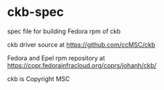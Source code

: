 # ckb-spec
spec file for building Fedora rpm of ckb

ckb driver source at https://github.com/ccMSC/ckb

Fedora and Epel rpm repository at https://copr.fedorainfracloud.org/coprs/johanh/ckb/

ckb is Copyright MSC

